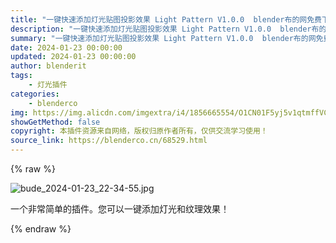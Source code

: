 ```yaml
---
title: "一键快速添加灯光贴图投影效果 Light Pattern V1.0.0  blender布的网免费下载"
description: "一键快速添加灯光贴图投影效果 Light Pattern V1.0.0  blender布的网免费下载"
summary: "一键快速添加灯光贴图投影效果 Light Pattern V1.0.0  blender布的网免费下载"
date: 2024-01-23 00:00:00
updated: 2024-01-23 00:00:00
author: blenderit
tags: 
    - 灯光插件
categories:
    - blenderco
img: https://img.alicdn.com/imgextra/i4/1856665554/O1CN01F5yj5v1qtmffVChPg_!!1856665554.jpg
showGetMethod: false
copyright: 本插件资源来自网络，版权归原作者所有，仅供交流学习使用！
source_link: https://blenderco.cn/68529.html
---
```


{% raw %}
<p><img class="aligncenter" src="https://img.alicdn.com/imgextra/i4/1856665554/O1CN01F5yj5v1qtmffVChPg_!!1856665554.jpg" alt="bude_2024-01-23_22-34-55.jpg"></p><p>一个非常简单的插件。您可以一键添加灯光和纹理效果！</p>
<div style="display: none">blenderco</div>
{% endraw %}
